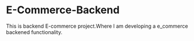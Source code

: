 # E-Commerce-Backend
This is backend E-commerce project.Where I am developing a e_commerce backened functionality.
